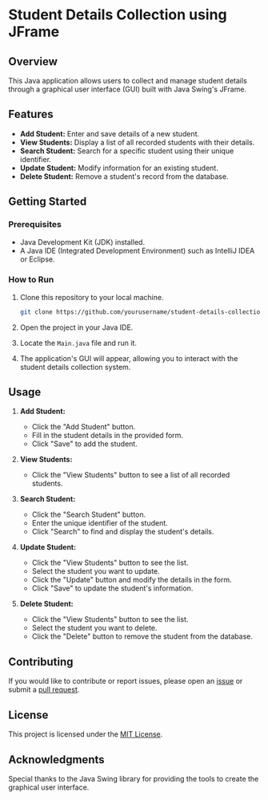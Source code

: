 # Student Details Collection using JFrame

## Overview

This Java application allows users to collect and manage student details through a graphical user interface (GUI) built with Java Swing's JFrame.

## Features

- **Add Student:** Enter and save details of a new student.
- **View Students:** Display a list of all recorded students with their details.
- **Search Student:** Search for a specific student using their unique identifier.
- **Update Student:** Modify information for an existing student.
- **Delete Student:** Remove a student's record from the database.

## Getting Started

### Prerequisites

- Java Development Kit (JDK) installed.
- A Java IDE (Integrated Development Environment) such as IntelliJ IDEA or Eclipse.

### How to Run

1. Clone this repository to your local machine.
   ```bash
   git clone https://github.com/yourusername/student-details-collection.git
   ```

2. Open the project in your Java IDE.

3. Locate the `Main.java` file and run it.

4. The application's GUI will appear, allowing you to interact with the student details collection system.

## Usage

1. **Add Student:**
   - Click the "Add Student" button.
   - Fill in the student details in the provided form.
   - Click "Save" to add the student.

2. **View Students:**
   - Click the "View Students" button to see a list of all recorded students.

3. **Search Student:**
   - Click the "Search Student" button.
   - Enter the unique identifier of the student.
   - Click "Search" to find and display the student's details.

4. **Update Student:**
   - Click the "View Students" button to see the list.
   - Select the student you want to update.
   - Click the "Update" button and modify the details in the form.
   - Click "Save" to update the student's information.

5. **Delete Student:**
   - Click the "View Students" button to see the list.
   - Select the student you want to delete.
   - Click the "Delete" button to remove the student from the database.

## Contributing

If you would like to contribute or report issues, please open an [issue](https://github.com/yourusername/student-details-collection/issues) or submit a [pull request](https://github.com/yourusername/student-details-collection/pulls).

## License

This project is licensed under the [MIT License](LICENSE).

## Acknowledgments

Special thanks to the Java Swing library for providing the tools to create the graphical user interface.

